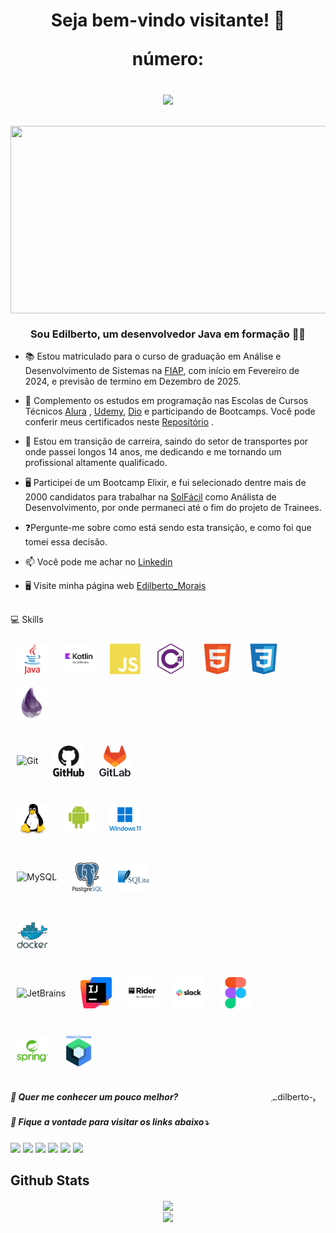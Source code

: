 <h1 align="center"<p>
Seja bem-vindo visitante! 👋
<br>
<p align="center">número:</p>
<p align="center"><img align="center"src="https://profile-counter.glitch.me/MariPadilha/count.svg"/></p>
</h1>

<div align="center">
<img src="https://gifs.eco.br/wp-content/uploads/2022/09/gifs-de-tecnologia-6.gif" align="center" height="300" width="600" />
</div>  
  
### <div align="center">Sou Edilberto, um desenvolvedor Java em formação 👨‍💻 </div>  

- 📚 Estou matriculado para o curso de graduação em Análise e Desenvolvimento de Sistemas na [FIAP](https://www.fiap.com.br/), com início em Fevereiro de 2024, e previsão de termino em Dezembro de 2025.

- 🔭 Complemento os estudos em programação nas Escolas de Cursos Técnicos  [Alura](https://github.com/alura-cursos) , [Udemy](https://www.udemy.com/), [Dio](https://www.dio.me/) e participando de Bootcamps. Você pode conferir meus certificados neste [Repositório](https://github.com/EdilbertoMorais/EdilbertoMorais) .

- 🚚 Estou em transição de carreira, saindo do setor de transportes por onde passei longos 14 anos, me dedicando e me tornando um profissional altamente qualificado.

- 🖥️ Participei de um Bootcamp Elixir, e fui selecionado dentre mais de 2000 candidatos para trabalhar na [SolFácil](https://landing.solfacil.com.br/) como Análista de Desenvolvimento, por onde permaneci até o fim do projeto de Trainees.
  
- ❓Pergunte-me sobre como está sendo esta transição, e como foi que tomei essa decisão.  

- 📫 Você pode me achar no  [Linkedin](https://www.linkedin.com/in/edilbertocmorais/)

- 🖥️ Visite minha página web  [Edilberto_Morais](http://edilbertomorais.github.io/homepage/)

##
💻 Skills
<div style="display: inline_block">
  <img align="center" alt="Java" style="margin: 10px;" height="50" width="50" src="https://raw.githubusercontent.com/devicons/devicon/master/icons/java/java-original-wordmark.svg">
  <img align="center" alt="Kotlin" style="margin: 10px;" height="50" width="50" src="https://github.com/devicons/devicon/blob/master/icons/kotlin/kotlin-original-wordmark.svg">
  <img align="center" alt="Javascript" style="margin: 10px;" height="50" width="50" src="https://raw.githubusercontent.com/devicons/devicon/master/icons/javascript/javascript-plain.svg">
  <img align="center" alt="CSharp" style="margin: 10px;" height="50" width="50" src="https://github.com/devicons/devicon/blob/master/icons/csharp/csharp-line.svg">
  <img align="center" alt="HTML" style="margin: 10px;" height="50" width="50" src="https://raw.githubusercontent.com/devicons/devicon/master/icons/html5/html5-original.svg">
  <img align="center" alt="CSS" style="margin: 10px;" height="50" width="50" src="https://raw.githubusercontent.com/devicons/devicon/master/icons/css3/css3-original.svg">
  <img align="center" alt="ELIXIR" style="margin: 10px;" height="50" width="50" src="https://github.com/devicons/devicon/blob/master/icons/elixir/elixir-original.svg">
</div>

###
<div style="display: inline_block">
  <img align="center" alt="Git" style="margin: 10px;" height="50" width="50" src="https://profilinator.rishav.dev/skills-assets/git-scm-icon.svg">
  <img align="center" alt="GitHub" style="margin: 10px;" height="50" width="50" src="https://github.com/devicons/devicon/blob/master/icons/github/github-original-wordmark.svg">
  <img align="center" alt="GitLab" style="margin: 10px;" height="50" width="50" src="https://github.com/devicons/devicon/blob/master/icons/gitlab/gitlab-original-wordmark.svg">
</div>

###
<div style="display: inline_block">
  <img align="center" alt="Linux" style="margin: 10px;" height="50" width="50" src="https://github.com/devicons/devicon/blob/master/icons/linux/linux-original.svg">
  <img align="center" alt="Android" style="margin: 10px;" height="50" width="50" src="https://github.com/devicons/devicon/blob/master/icons/android/android-original-wordmark.svg">
  <img align="center" alt="Windows" style="margin: 10px;" height="50" width="50" src="https://github.com/devicons/devicon/blob/master/icons/windows11/windows11-original-wordmark.svg">
</div>

###
<div style="display: inline_block">
  <img align="center" alt="MySQL" style="margin: 10px;" height="50" width="50" src="https://profilinator.rishav.dev/skills-assets/mysql-original-wordmark.svg">
  <img align="center" alt="PostgreSQL" style="margin: 10px;" height="50" width="50" src="https://github.com/devicons/devicon/blob/master/icons/postgresql/postgresql-original-wordmark.svg">
  <img align="center" alt="SQLite" style="margin: 10px;" height="50" width="50" src="https://github.com/devicons/devicon/blob/master/icons/sqlite/sqlite-original-wordmark.svg">
</div>

###
<div style="display: inline_block">
  <img align="center" alt="Docker" style="margin: 10px;" height="50" width="50" src="https://github.com/devicons/devicon/blob/master/icons/docker/docker-original-wordmark.svg">
</div>

###
<div style="display: inline_block">
  <img align="center" alt="JetBrains" style="margin: 10px;" height="50" width="50" src="https://resources.jetbrains.com/storage/products/company/brand/logos/jb_beam.svg?_ga=2.147663863.1582775840.1697227137-499510733.1689370823&_gl=1*m5718d*_ga*NDk5NTEwN73LjE2ODkzNzA4MjM.*_ga_9J976DJZ68*MTY5NzIyNzEzNy4zMy4xLjE2OTcyMjcxNzMuMjQuMC4w">
   <img align="center" alt="Intellij" style="margin: 10px;" height="50" width="50" src="https://github.com/devicons/devicon/blob/master/icons/intellij/intellij-original.svg">
  <img align="center" alt="Rider" style="margin: 10px;" height="50" width="50" src="https://github.com/devicons/devicon/blob/master/icons/rider/rider-original-wordmark.svg">
  <img align="center" alt="Slack" style="margin: 10px;" height="50" width="50" src="https://github.com/devicons/devicon/blob/master/icons/slack/slack-original-wordmark.svg">
  <img align="center" alt="Figma" style="margin: 10px;" height="50" width="50" src="https://github.com/devicons/devicon/blob/master/icons/figma/figma-original.svg">
</div>

###
<div style="display: inline_block">
  <img align="center" alt="Spring" style="margin: 10px;" height="50" width="50" src="https://github.com/devicons/devicon/blob/master/icons/spring/spring-original-wordmark.svg">
  <img align="center" alt="JetpackCompose" style="margin: 10px;" height="50" width="50" src="https://github.com/devicons/devicon/blob/master/icons/jetpackcompose/jetpackcompose-original-wordmark.svg">
</div>


##
<div>
  <img align="right" alt="Edilberto-pic" height="150" style="border-radius:50px;" src="https://docmanagement.com.br/wp-content/uploads/2021/01/1-7.jpg">
</div>

  ## 
  ##### 👥 Quer me conhecer um pouco melhor?
  ##### 👀 Fique a vontade para visitar os links abaixo⤵️

<a href="https://www.linkedin.com/in/edilbertocmorais/" target="_blank"><img src="https://img.shields.io/badge/-LinkedIn-%230077B5?style=for-the-badge&logo=linkedin&logoColor=white" target="_blank"></a> 
<a href="https://wa.me/5511981488561" target="_blank"><img src="https://img.shields.io/badge/WhatsApp-25D366?style=for-the-badge&logo=whatsapp&logoColor=white" target="_blank"></a>
<a href = "https://t.me/Edilberto_Morais"><img src="https://img.shields.io/badge/Telegram-2CA5E0?style=for-the-badge&logo=telegram&logoColor=white&logo=discord&logoColor=white" target="_blank"></a>
<a href="https://discord.gg/edilbertocmorais#5753" target="_blank"><img src="https://img.shields.io/badge/Discord-7289DA?style=for-the-badge&logo=discord&logoColor=white" target="_blank"></a> 
<a href = "mailto:edilbertocmorais@gmail.com"><img src="https://img.shields.io/badge/Gmail-D14836?style=for-the-badge&logo=gmail&logoColor=white" target="_blank"></a>
<a href = "https://exercism.org/profiles/EdilbertoMorais"><img src="https://img.shields.io/badge/Exercism-800080?style=for-the-badge&logo=exercism&logoColor=white" target="_blank"></a>
##
</div>

## Github Stats  
<div align="center"><img src="https://github-readme-stats.vercel.app/api?username=EdilbertoMorais&show_icons=true&count_private=true&hide_border=true" align="center" /></div>

<div align="center">
<img src="https://komarev.com/ghpvc/?username=EdilbertoMorais&&style=flat-square" align="center" />
</div>
